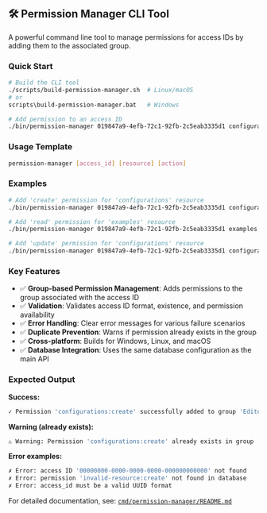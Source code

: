 

## 🛠️ Permission Manager CLI Tool

A powerful command line tool to manage permissions for access IDs by adding them to the associated group.

### Quick Start

```bash
# Build the CLI tool
./scripts/build-permission-manager.sh  # Linux/macOS
# or
scripts\build-permission-manager.bat   # Windows

# Add permission to an access ID
./bin/permission-manager 019847a9-4efb-72c1-92fb-2c5eab3335d1 configurations create
```

### Usage Template

```bash
permission-manager [access_id] [resource] [action]
```

### Examples

```bash
# Add 'create' permission for 'configurations' resource
./bin/permission-manager 019847a9-4efb-72c1-92fb-2c5eab3335d1 configurations create

# Add 'read' permission for 'examples' resource
./bin/permission-manager 019847a9-4efb-72c1-92fb-2c5eab3335d1 examples read

# Add 'update' permission for 'configurations' resource
./bin/permission-manager 019847a9-4efb-72c1-92fb-2c5eab3335d1 configurations update
```

### Key Features

- ✅ **Group-based Permission Management**: Adds permissions to the group associated with the access ID
- ✅ **Validation**: Validates access ID format, existence, and permission availability
- ✅ **Error Handling**: Clear error messages for various failure scenarios
- ✅ **Duplicate Prevention**: Warns if permission already exists in the group
- ✅ **Cross-platform**: Builds for Windows, Linux, and macOS
- ✅ **Database Integration**: Uses the same database configuration as the main API

### Expected Output

**Success:**
```bash
✓ Permission 'configurations:create' successfully added to group 'Editor' for access ID '019847a9-4efb-72c1-92fb-2c5eab3335d1'
```

**Warning (already exists):**
```bash
⚠ Warning: Permission 'configurations:create' already exists in group 'Editor'
```

**Error examples:**
```bash
✗ Error: access ID '00000000-0000-0000-0000-000000000000' not found
✗ Error: permission 'invalid-resource:create' not found in database
✗ Error: access_id must be a valid UUID format
```

For detailed documentation, see: [`cmd/permission-manager/README.md`](cmd/permission-manager/README.md)
